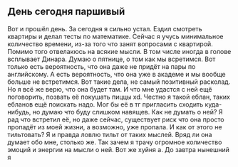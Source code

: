 ## День сегодня паршивый

Вот и прошёл день. За сегодня я сильно устал. Ездил смотреть квартиры и делал тесты по математике. Сейчас я учусь минимальное количество времени, из-за того что занят вопросами с квартирой. Помимо того отвелакюсь на всякие мысли. В том числе иногда в голове всплывает Динара. Думаю о пятнице, о том как мы всретимся. Вот только есть вероятность, что она даже не придёт на пары по английскому. А есть вероятность, что она уже в академе и мы вообще больше не встретимся. Вот такие дела, не самый позитивный расколад. Но я всё же верю, что она будет там. И что мне удастся с ней ещё поговорить, позвать её покушать пиццы xd. Честно я такой еблан, таких ебланов ещё поискать надо. Мог бы её в тг пригласить сходить куда-нибудь, но думаю что буду слишком навящев. Как не думать о ней? Я рад что встретил её, но даже сейчас, существует риск что она просто пропадёт из моей жизни, а возможно, уже пропала. И как от этого не тильтовать? Я и правда ловлю тильт от таких мыслей. Вряд ли она думает обо мне, столько же. Так зачем я трачу огромное количество эмоций и энергии на мысли о ней. Вот же хуйня а. До завтра нынешний я
